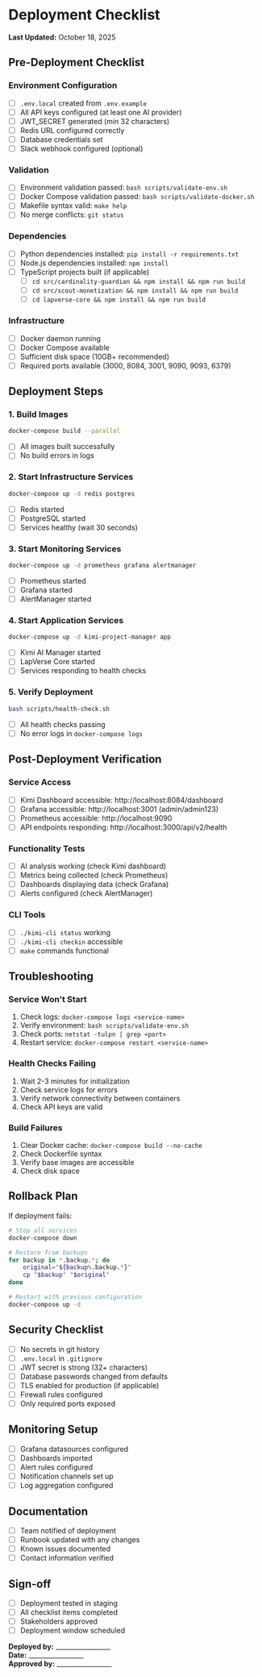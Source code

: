 # Deployment Checklist

**Last Updated:** October 18, 2025

## Pre-Deployment Checklist

### Environment Configuration
- [ ] `.env.local` created from `.env.example`
- [ ] All API keys configured (at least one AI provider)
- [ ] JWT_SECRET generated (min 32 characters)
- [ ] Redis URL configured correctly
- [ ] Database credentials set
- [ ] Slack webhook configured (optional)

### Validation
- [ ] Environment validation passed: `bash scripts/validate-env.sh`
- [ ] Docker Compose validation passed: `bash scripts/validate-docker.sh`
- [ ] Makefile syntax valid: `make help`
- [ ] No merge conflicts: `git status`

### Dependencies
- [ ] Python dependencies installed: `pip install -r requirements.txt`
- [ ] Node.js dependencies installed: `npm install`
- [ ] TypeScript projects built (if applicable)
  - [ ] `cd src/cardinality-guardian && npm install && npm run build`
  - [ ] `cd src/scout-monetization && npm install && npm run build`
  - [ ] `cd lapverse-core && npm install && npm run build`

### Infrastructure
- [ ] Docker daemon running
- [ ] Docker Compose available
- [ ] Sufficient disk space (10GB+ recommended)
- [ ] Required ports available (3000, 8084, 3001, 9090, 9093, 6379)

## Deployment Steps

### 1. Build Images
```bash
docker-compose build --parallel
```
- [ ] All images built successfully
- [ ] No build errors in logs

### 2. Start Infrastructure Services
```bash
docker-compose up -d redis postgres
```
- [ ] Redis started
- [ ] PostgreSQL started
- [ ] Services healthy (wait 30 seconds)

### 3. Start Monitoring Services
```bash
docker-compose up -d prometheus grafana alertmanager
```
- [ ] Prometheus started
- [ ] Grafana started
- [ ] AlertManager started

### 4. Start Application Services
```bash
docker-compose up -d kimi-project-manager app
```
- [ ] Kimi AI Manager started
- [ ] LapVerse Core started
- [ ] Services responding to health checks

### 5. Verify Deployment
```bash
bash scripts/health-check.sh
```
- [ ] All health checks passing
- [ ] No error logs in `docker-compose logs`

## Post-Deployment Verification

### Service Access
- [ ] Kimi Dashboard accessible: http://localhost:8084/dashboard
- [ ] Grafana accessible: http://localhost:3001 (admin/admin123)
- [ ] Prometheus accessible: http://localhost:9090
- [ ] API endpoints responding: http://localhost:3000/api/v2/health

### Functionality Tests
- [ ] AI analysis working (check Kimi dashboard)
- [ ] Metrics being collected (check Prometheus)
- [ ] Dashboards displaying data (check Grafana)
- [ ] Alerts configured (check AlertManager)

### CLI Tools
- [ ] `./kimi-cli status` working
- [ ] `./kimi-cli checkin` accessible
- [ ] `make` commands functional

## Troubleshooting

### Service Won't Start
1. Check logs: `docker-compose logs <service-name>`
2. Verify environment: `bash scripts/validate-env.sh`
3. Check ports: `netstat -tulpn | grep <port>`
4. Restart service: `docker-compose restart <service-name>`

### Health Checks Failing
1. Wait 2-3 minutes for initialization
2. Check service logs for errors
3. Verify network connectivity between containers
4. Check API keys are valid

### Build Failures
1. Clear Docker cache: `docker-compose build --no-cache`
2. Check Dockerfile syntax
3. Verify base images are accessible
4. Check disk space

## Rollback Plan

If deployment fails:

```bash
# Stop all services
docker-compose down

# Restore from backups
for backup in *.backup.*; do
    original="${backup%.backup.*}"
    cp "$backup" "$original"
done

# Restart with previous configuration
docker-compose up -d
```

## Security Checklist

- [ ] No secrets in git history
- [ ] `.env.local` in `.gitignore`
- [ ] JWT secret is strong (32+ characters)
- [ ] Database passwords changed from defaults
- [ ] TLS enabled for production (if applicable)
- [ ] Firewall rules configured
- [ ] Only required ports exposed

## Monitoring Setup

- [ ] Grafana datasources configured
- [ ] Dashboards imported
- [ ] Alert rules configured
- [ ] Notification channels set up
- [ ] Log aggregation configured

## Documentation

- [ ] Team notified of deployment
- [ ] Runbook updated with any changes
- [ ] Known issues documented
- [ ] Contact information verified

## Sign-off

- [ ] Deployment tested in staging
- [ ] All checklist items completed
- [ ] Stakeholders approved
- [ ] Deployment window scheduled

**Deployed by:** _________________  
**Date:** _________________  
**Approved by:** _________________  